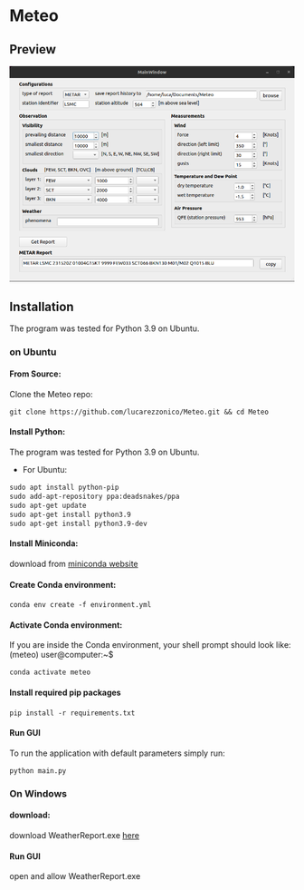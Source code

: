 # Meteo

## Preview
![preview of GUI](gui_screenshot.png)

## Installation
The program was tested for Python 3.9 on Ubuntu.

### on Ubuntu
#### From Source:
Clone the Meteo repo:
```shell
git clone https://github.com/lucarezzonico/Meteo.git && cd Meteo
```
#### Install Python:
The program was tested for Python 3.9 on Ubuntu.
- For Ubuntu:
```shell
sudo apt install python-pip
sudo add-apt-repository ppa:deadsnakes/ppa
sudo apt-get update
sudo apt-get install python3.9
sudo apt-get install python3.9-dev
```
#### Install Miniconda:
download from [miniconda website](https://conda.io/en/latest/miniconda.html)
#### Create Conda environment:
```shell
conda env create -f environment.yml
```
#### Activate Conda environment:
If you are inside the Conda environment, your shell prompt should look like: (meteo) user@computer:~$
```shell
conda activate meteo
```
#### Install required pip packages
```shell
pip install -r requirements.txt
```
#### Run GUI
To run the application with default parameters simply run:
```shell
python main.py
```

### On Windows
#### download:
download WeatherReport.exe [here](https://github.com/lucarezzonico/Meteo/raw/main/WeatherReport.exe)
#### Run GUI
open and allow WeatherReport.exe


